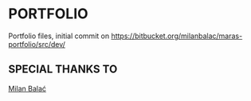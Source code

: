 # PORTFOLIO #

Portfolio files, initial commit on https://bitbucket.org/milanbalac/maras-portfolio/src/dev/

## SPECIAL THANKS TO ##
[Milan Balać](https://www.linkedin.com/in/milan-balac/?originalSubdomain=hr)
